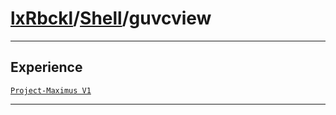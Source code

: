 # [lxRbckl](https://github.com/lxRbckl/lxRbckl/tree/main)/[Shell](https://github.com/lxRbckl/lxRbckl/tree/main/Shell)/guvcview

---

## Experience
[`Project-Maximus V1`](https://github.com/lxRbckl/Project-Maximus/blob/V1/README.md)

---
